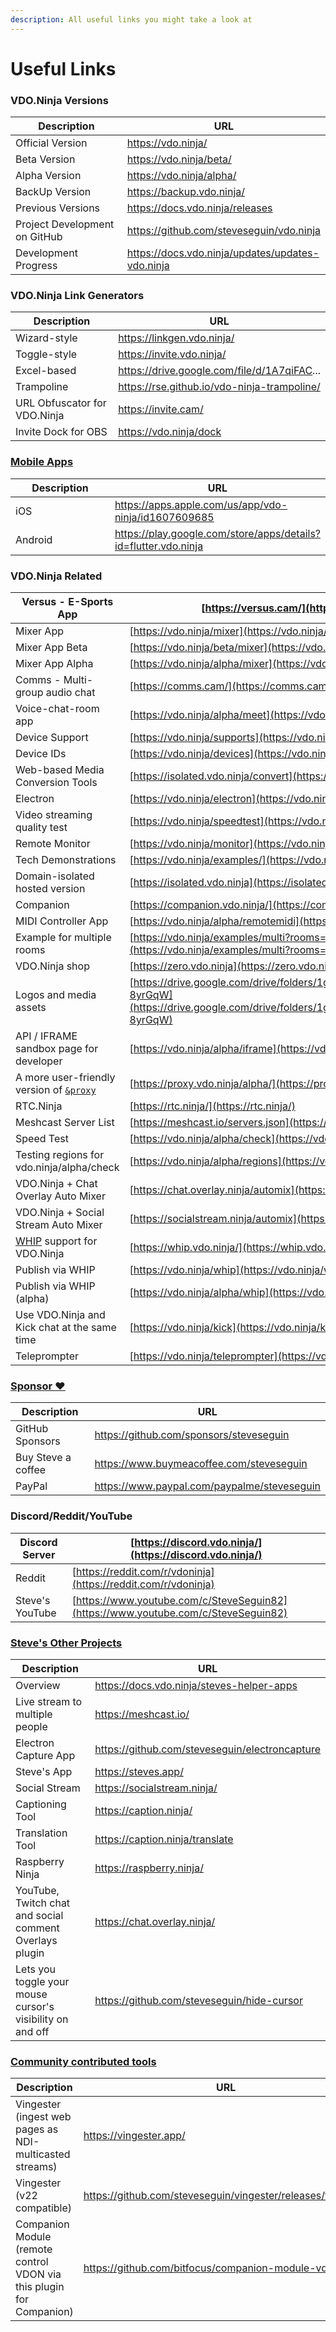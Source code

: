 ```yaml
---
description: All useful links you might take a look at
---
```


# Useful Links

### VDO.Ninja Versions

<table data-header-hidden><thead><tr><th width="323">Description</th><th>URL</th></tr></thead><tbody><tr><td>Official Version</td><td><a href="https://vdo.ninja/">https://vdo.ninja/</a></td></tr><tr><td>Beta Version</td><td><a href="https://vdo.ninja/beta/">https://vdo.ninja/beta/</a></td></tr><tr><td>Alpha Version</td><td><a href="https://vdo.ninja/alpha/">https://vdo.ninja/alpha/</a></td></tr><tr><td>BackUp Version</td><td><a href="https://backup.vdo.ninja/">https://backup.vdo.ninja/</a></td></tr><tr><td>Previous Versions</td><td><a href="https://docs.vdo.ninja/releases">https://docs.vdo.ninja/releases</a></td></tr><tr><td>Project Development on GitHub</td><td><a href="https://github.com/steveseguin/vdo.ninja">https://github.com/steveseguin/vdo.ninja</a></td></tr><tr><td>Development Progress</td><td><a href="https://docs.vdo.ninja/updates/updates-vdo.ninja">https://docs.vdo.ninja/updates/updates-vdo.ninja</a></td></tr></tbody></table>

### VDO.Ninja Link Generators

<table data-header-hidden><thead><tr><th width="291">Description</th><th>URL</th></tr></thead><tbody><tr><td>Wizard-style</td><td><a href="https://linkgen.vdo.ninja/">https://linkgen.vdo.ninja/</a></td></tr><tr><td>Toggle-style</td><td><a href="https://invite.vdo.ninja/">https://invite.vdo.ninja/</a></td></tr><tr><td>Excel-based</td><td><a href="https://drive.google.com/file/d/1A7qiFACoCxk9J-uTv9yyZa5yQWzFol8l/view">https://drive.google.com/file/d/1A7qiFAC</a>...</td></tr><tr><td>Trampoline</td><td><a href="https://rse.github.io/vdo-ninja-trampoline/">https://rse.github.io/vdo-ninja-trampoline/</a></td></tr><tr><td>URL Obfuscator for VDO.Ninja</td><td><a href="https://invite.cam/">https://invite.cam/</a></td></tr><tr><td>Invite Dock for OBS</td><td><a href="https://vdo.ninja/dock">https://vdo.ninja/dock</a></td></tr></tbody></table>

### [Mobile Apps](steves-helper-apps/native-mobile-app-versions.md)

<table data-header-hidden><thead><tr><th width="191">Description</th><th>URL</th></tr></thead><tbody><tr><td>iOS</td><td><a href="https://apps.apple.com/us/app/vdo-ninja/id1607609685">https://apps.apple.com/us/app/vdo-ninja/id1607609685</a></td></tr><tr><td>Android</td><td><a href="https://play.google.com/store/apps/details?id=flutter.vdo.ninja">https://play.google.com/store/apps/details?id=flutter.vdo.ninja</a></td></tr></tbody></table>

### VDO.Ninja Related

| Versus - E-Sports App                                                           | [https://versus.cam/](https://versus.cam/)                                                                                                             |
| ------------------------------------------------------------------------------- | ------------------------------------------------------------------------------------------------------------------------------------------------------ |
| Mixer App                                                                       | [https://vdo.ninja/mixer](https://vdo.ninja/mixer)                                                                                                     |
| Mixer App Beta                                                                  | [https://vdo.ninja/beta/mixer](https://vdo.ninja/beta/mixer)                                                                                           |
| Mixer App Alpha                                                                 | [https://vdo.ninja/alpha/mixer](https://vdo.ninja/alpha/mixer)                                                                                         |
| Comms - Multi-group audio chat                                                  | [https://comms.cam/](https://comms.cam/)                                                                                                               |
| Voice-chat-room app                                                             | [https://vdo.ninja/alpha/meet](https://vdo.ninja/alpha/meet)                                                                                           |
| Device Support                                                                  | [https://vdo.ninja/supports](https://vdo.ninja/supports)                                                                                               |
| Device IDs                                                                      | [https://vdo.ninja/devices](https://vdo.ninja/devices)                                                                                                 |
| Web-based Media Conversion Tools                                                | [https://isolated.vdo.ninja/convert](https://isolated.vdo.ninja/convert)                                                                               |
| Electron                                                                        | [https://vdo.ninja/electron](https://vdo.ninja/electron)                                                                                               |
| Video streaming quality test                                                    | [https://vdo.ninja/speedtest](https://vdo.ninja/speedtest)                                                                                             |
| Remote Monitor                                                                  | [https://vdo.ninja/monitor](https://vdo.ninja/monitor)                                                                                                 |
| Tech Demonstrations                                                             | [https://vdo.ninja/examples/](https://vdo.ninja/examples/)                                                                                             |
| Domain-isolated hosted version                                                  | [https://isolated.vdo.ninja](https://isolated.vdo.ninja/)                                                                                              |
| Companion                                                                       | [https://companion.vdo.ninja/](https://companion.vdo.ninja/)                                                                                           |
| MIDI Controller App                                                             | [https://vdo.ninja/alpha/remotemidi](https://vdo.ninja/alpha/remotemidi)                                                                               |
| Example for multiple rooms                                                      | [https://vdo.ninja/examples/multi?rooms=room1,room2,room3](https://vdo.ninja/examples/multi?rooms=room1,room2,room3)                                   |
| VDO.Ninja shop                                                                  | [https://zero.vdo.ninja](https://zero.vdo.ninja)                                                                                                       |
| Logos and media assets                                                          | [https://drive.google.com/drive/folders/1gYfxKEvFbKl\_UgHBT5PeGc5PJ-8yrGqW](https://drive.google.com/drive/folders/1gYfxKEvFbKl\_UgHBT5PeGc5PJ-8yrGqW) |
| API / IFRAME sandbox page for developer                                         | [https://vdo.ninja/alpha/iframe](https://vdo.ninja/alpha/iframe)                                                                                       |
| A more user-friendly version of [`&proxy`](newly-added-parameters/and-proxy.md) | [https://proxy.vdo.ninja/alpha/](https://proxy.vdo.ninja/alpha/)                                                                                       |
| RTC.Ninja                                                                       | [https://rtc.ninja/](https://rtc.ninja/)                                                                                                               |
| Meshcast Server List                                                            | [https://meshcast.io/servers.json](https://meshcast.io/servers.json)                                                                                   |
| Speed Test                                                                      | [https://vdo.ninja/alpha/check](https://vdo.ninja/alpha/check)                                                                                         |
| Testing regions for vdo.ninja/alpha/check                                       | [https://vdo.ninja/alpha/regions](https://vdo.ninja/alpha/regions)                                                                                     |
| VDO.Ninja + Chat Overlay Auto Mixer                                             | [https://chat.overlay.ninja/automix](https://chat.overlay.ninja/automix)                                                                               |
| VDO.Ninja + Social Stream Auto Mixer                                            | [https://socialstream.ninja/automix](https://socialstream.ninja/automix)                                                                               |
| [WHIP](advanced-settings/whip-parameters/and-whip.md) support for VDO.Ninja     | [https://whip.vdo.ninja/](https://whip.vdo.ninja/)                                                                                                     |
| Publish via WHIP                                                                | [https://vdo.ninja/whip](https://vdo.ninja/whip)                                                                                                       |
| Publish via WHIP (alpha)                                                        | [https://vdo.ninja/alpha/whip](https://vdo.ninja/alpha/whip)                                                                                           |
| Use VDO.Ninja and Kick chat at the same time                                    | [https://vdo.ninja/kick](https://vdo.ninja/kick)                                                                                                       |
| Teleprompter                                                                    | [https://vdo.ninja/teleprompter](https://vdo.ninja/teleprompter)                                                                                       |

### [Sponsor ❤](getting-started/sponsor.md)

<table data-header-hidden><thead><tr><th width="262">Description</th><th>URL</th></tr></thead><tbody><tr><td>GitHub Sponsors</td><td><a href="https://github.com/sponsors/steveseguin">https://github.com/sponsors/steveseguin</a></td></tr><tr><td>Buy Steve a coffee</td><td><a href="https://www.buymeacoffee.com/steveseguin">https://www.buymeacoffee.com/steveseguin</a></td></tr><tr><td>PayPal</td><td><a href="https://www.paypal.com/paypalme/steveseguin">https://www.paypal.com/paypalme/steveseguin</a></td></tr></tbody></table>

### Discord/Reddit/YouTube

| Discord Server  | [https://discord.vdo.ninja/](https://discord.vdo.ninja/)                           |
| --------------- | ---------------------------------------------------------------------------------- |
| Reddit          | [https://reddit.com/r/vdoninja](https://reddit.com/r/vdoninja)                     |
| Steve's YouTube | [https://www.youtube.com/c/SteveSeguin82](https://www.youtube.com/c/SteveSeguin82) |

### [Steve's Other Projects](steves-helper-apps/)

<table data-header-hidden><thead><tr><th width="150">Description</th><th>URL</th></tr></thead><tbody><tr><td>Overview</td><td><a href="https://docs.vdo.ninja/steves-helper-apps">https://docs.vdo.ninja/steves-helper-apps</a></td></tr><tr><td>Live stream to multiple people</td><td><a href="https://meshcast.io/">https://meshcast.io/</a></td></tr><tr><td>Electron Capture App</td><td><a href="https://github.com/steveseguin/electroncapture">https://github.com/steveseguin/electroncapture</a></td></tr><tr><td>Steve's App</td><td><a href="https://steves.app/">https://steves.app/</a></td></tr><tr><td>Social Stream</td><td><a href="https://socialstream.ninja/">https://socialstream.ninja/</a></td></tr><tr><td>Captioning Tool</td><td><a href="https://caption.ninja/">https://caption.ninja/</a></td></tr><tr><td>Translation Tool</td><td><a href="https://caption.ninja/translate">https://caption.ninja/translate</a></td></tr><tr><td>Raspberry Ninja</td><td><a href="https://raspberry.ninja/">https://raspberry.ninja/</a></td></tr><tr><td>YouTube, Twitch chat and social comment Overlays plugin</td><td><a href="https://chat.overlay.ninja">https://chat.overlay.ninja/</a></td></tr><tr><td>Lets you toggle your mouse cursor's visibility on and off</td><td><a href="https://github.com/steveseguin/hide-cursor">https://github.com/steveseguin/hide-cursor</a></td></tr></tbody></table>

### [Community contributed tools](steves-helper-apps/community-contributed-tools.md)

<table data-header-hidden><thead><tr><th width="329">Description</th><th>URL</th></tr></thead><tbody><tr><td>Vingester (ingest web pages as NDI-multicasted streams)</td><td><a href="https://vingester.app/">https://vingester.app/</a></td></tr><tr><td>Vingester (v22 compatible)</td><td><a href="https://github.com/steveseguin/vingester/releases/tag/2.8.1">https://github.com/steveseguin/vingester/releases/tag/2.8.1</a></td></tr><tr><td>Companion Module (remote control VDON via this plugin for Companion)</td><td><a href="https://github.com/bitfocus/companion-module-vdo-ninja">https://github.com/bitfocus/companion-module-vdo-ninja</a></td></tr></tbody></table>
